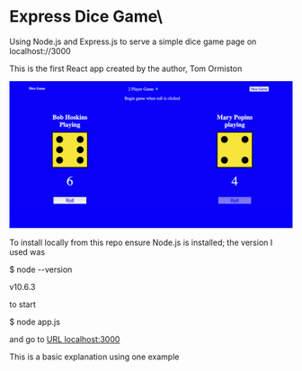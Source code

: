 # Express Dice Game\

Using Node.js and Express.js to serve a simple dice game page on localhost://3000

This is the first React app created by the author, Tom Ormiston

<img src="https://github.com/tomsstuff101/express-dice-game/blob/master/README-image/dice%20Express.png" width="1000px" hight="auto">


To install locally from this repo ensure Node.js is installed; the version I used was

$ node --version

v10.6.3

to start

$ node app.js

and go to [URL localhost:3000](http://localhost:3000)


This is a basic explanation using one example